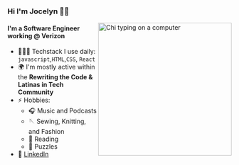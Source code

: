 ### Hi I'm Jocelyn 👋🏽

<img align="right" height="300" alt="Chi typing on a computer" src="https://media.giphy.com/media/LHZyixOnHwDDy/giphy.gif"/>


#### I'm a Software Engineer working @ Verizon


- 👩🏽‍💻 Techstack I use daily: `javascript`,`HTML`,`CSS`, `React`
- 🌍 I'm mostly active within the **Rewriting the Code & Latinas in Tech Community** 
- ⚡️ Hobbies: 
  - 🎧 Music and Podcasts
  - 🪡 Sewing, Knitting, and Fashion
  - 📖 Reading
  - 🧩 Puzzles
- 🔷 [LinkedIn](https://www.linkedin.com/in/jocelyne1/)
